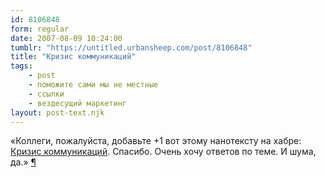 ```yaml
---
id: 8106848
form: regular
date: 2007-08-09 10:24:00
tumblr: "https://untitled.urbansheep.com/post/8106848"
title: "Кризис коммуникаций"
tags:
    - post
    - поможите сами мы не местные
    - ссылки
    - вездесущий маркетинг
layout: post-text.njk
---
```


<p>«Коллеги, пожалуйста, добавьте +1 вот этому нанотексту на хабре: <a href="http://tinyurl.com/2evb66">Кризис коммуникаций</a>. Спасибо. Очень хочу ответов по теме. И шума, да.» <a href="http://twitter.com/urbansheep/statuses/195533242">¶</a></p>

